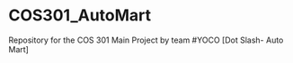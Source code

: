 COS301_AutoMart
===============

Repository for the COS 301 Main Project by team #YOCO [Dot Slash- Auto Mart]
